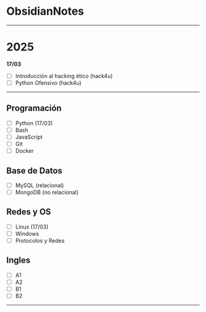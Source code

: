 # ObsidianNotes
---
# 2025
**17/03**
- [ ] Introducción al hacking ético (hack4u)
- [ ] Python Ofensivo (hack4u)
---
## Programación
- [ ] Python (17/03)
- [ ] Bash
- [ ] JavaScript
- [ ] Git
- [ ] Docker
## Base de Datos
- [ ] MySQL (relacional)
- [ ] MongoDB (no relacional)
## Redes y OS
- [ ] Linux (17/03)
- [ ] Windows
- [ ] Protocolos y Redes
## Ingles
- [ ] A1
- [ ] A2
- [ ] B1
- [ ] B2
---
